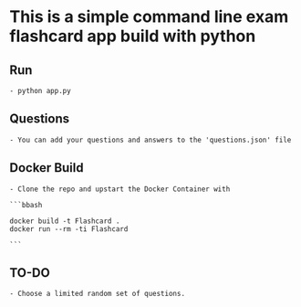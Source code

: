 # This is a simple command line exam flashcard app build with python

## Run 
    - python app.py

## Questions 
    - You can add your questions and answers to the 'questions.json' file

## Docker Build
    - Clone the repo and upstart the Docker Container with

    ```bbash
    
    docker build -t Flashcard .
    docker run --rm -ti Flashcard

    ```

 ## TO-DO
    - Choose a limited random set of questions. 